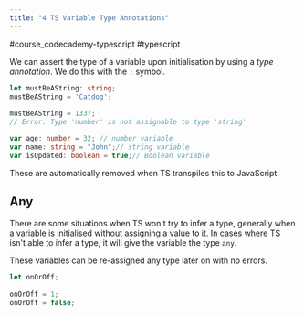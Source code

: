 ```yaml
---
title: "4 TS Variable Type Annotations"
---
```

#course_codecademy-typescript #typescript 

We can assert the type of a variable upon initialisation by using a *type annotation*. We do this with the `:` symbol.

```ts
let mustBeAString: string;  
mustBeAString = 'Catdog';  
  
mustBeAString = 1337;
// Error: Type 'number' is not assignable to type 'string'

var age: number = 32; // number variable
var name: string = "John";// string variable
var isUpdated: boolean = true;// Boolean variable
```

These are automatically removed when TS transpiles this to JavaScript.

## Any

There are some situations when TS won't try to infer a type, generally when a variable is initialised without assigning a value to it. In cases where TS isn't able to infer a type, it will give the variable the type `any`.

These variables can be re-assigned any type later on with no errors.

```ts
let onOrOff;  
  
onOrOff = 1;  
onOrOff = false;
```
